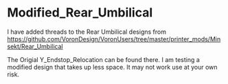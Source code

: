 # Modified_Rear_Umbilical
I have added threads to the Rear Umbilical designs from
https://github.com/VoronDesign/VoronUsers/tree/master/printer_mods/Minsekt/Rear_Umbilical

The Origial Y_Endstop_Relocation can be found there.
I am testing a modified design that takes up less space.  It may not work use at your own risk.
